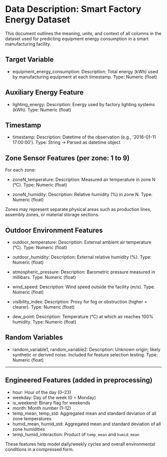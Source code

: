 # Data Description: Smart Factory Energy Dataset

This document outlines the meaning, units, and context of all columns in the dataset used for predicting equipment energy consumption in a smart manufacturing facility.



## Target Variable

* equipment_energy_consumption:
  Description: Total energy (kWh) used by manufacturing equipment at each timestamp.
  Type: Numeric (float)



## Auxiliary Energy Feature

* lighting_energy:
  Description: Energy used by factory lighting systems (kWh).
  Type: Numeric (float)



## Timestamp

* timestamp:
  Description: Datetime of the observation (e.g., '2016-01-11 17:00:00').
  Type: String → Parsed as datetime object


## Zone Sensor Features (per zone: 1 to 9)

For each zone:

* zoneN_temperature:
  Description: Measured air temperature in zone N (°C).
  Type: Numeric (float)

* zoneN_humidity:
  Description: Relative humidity (%) in zone N.
  Type: Numeric (float)

Zones may represent separate physical areas such as production lines, assembly zones, or material storage sections.


## Outdoor Environment Features

* outdoor_temperature:
  Description: External ambient air temperature (°C).
  Type: Numeric (float)

* outdoor_humidity:
  Description: External relative humidity (%).
  Type: Numeric (float)

* atmospheric_pressure:
  Description: Barometric pressure measured in millibars.
  Type: Numeric (float)

* wind_speed:
  Description: Wind speed outside the facility (m/s).
  Type: Numeric (float)

* visibility_index:
  Description: Proxy for fog or obstruction (higher = clearer).
  Type: Numeric (float)

* dew_point:
  Description: Temperature (°C) at which air reaches 100% humidity.
  Type: Numeric (float)



## Random Variables

* random_variable1, random_variable2:
  Description: Unknown origin; likely synthetic or derived noise. Included for feature selection testing.
  Type: Numeric (float)

---

## Engineered Features (added in preprocessing)

* hour: Hour of the day (0–23)
* weekday: Day of the week (0 = Monday)
* is_weekend: Binary flag for weekends
* month: Month number (1–12)
* temp_mean, temp_std: Aggregated mean and standard deviation of all zone temperatures
* humid_mean, humid_std: Aggregated mean and standard deviation of all zone humidities
* temp_humid_interaction: Product of `temp_mean` and `humid_mean`

These features help model daily/weekly cycles and overall environmental conditions in a compressed form.
